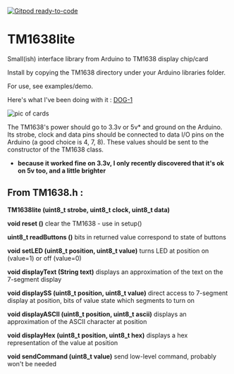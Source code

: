 [![Gitpod ready-to-code](https://img.shields.io/badge/Gitpod-ready--to--code-blue?logo=gitpod)](https://gitpod.io/#https://github.com/danja/TM1638lite)

# TM1638lite
Small(ish) interface library from Arduino to TM1638 display chip/card

Install by copying the TM1638 directory under your Arduino libraries folder.

For use, see examples/demo.

Here's what I've been doing with it : [DOG-1](https://github.com/danja/dog)

![pic of cards](https://github.com/danja/TM1638lite/blob/master/pic.jpg?raw=true)

The TM1638's power should go to 3.3v or 5v* and ground on the Arduino. Its strobe, clock and data pins should be connected to data I/O pins on the Arduino (a good choice is 4, 7, 8). These values should be sent to the constructor of the TM1638 class.

* **because it worked fine on 3.3v, I only recently discovered that it's ok on 5v too, and a little brighter**

## From TM1638.h :

**TM1638lite (uint8_t strobe, uint8_t clock, uint8_t data)**

**void 	reset ()**
 	clear the TM1638 - use in setup()

**uint8_t 	readButtons ()**
 	bits in returned value correspond to state of buttons

**void 	setLED (uint8_t position, uint8_t value)**
 	turns LED at position on (value=1) or off (value=0)

**void 	displayText (String text)**
 	displays an approximation of the text on the 7-segment display

**void 	displaySS (uint8_t position, uint8_t value)**
 	direct access to 7-segment display at position, bits of value state which segments to turn on

**void 	displayASCII (uint8_t position, uint8_t ascii)**
 	displays an approximation of the ASCII character at position

**void 	displayHex (uint8_t position, uint8_t hex)**
 	displays a hex representation of the value at position

**void 	sendCommand (uint8_t value)**
   	send low-level command, probably won't be needed
